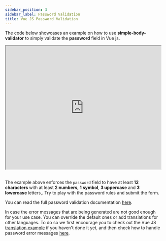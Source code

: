 ```yaml
---
sidebar_position: 3
sidebar_label: Password Validation
title: Vue JS Password Validation
---
```


The code below showcases an example on how to use **simple-body-validator** to simply validate the **password** field in Vue js.


<iframe width="100%" height="400px" src="https://stackblitz.com/edit/vue-kgatu3?embed=1&file=src/app.vue"> </iframe> <br /> <br />

The example above enforces the <code>password</code> field to have at least **12 characters** with at least **2 numbers**, 
**1 symbol**, **3 uppercase** and **3 lowercase** letters,. Try to play with the password rules and submit the form. 

You can read the full password validation documentation [here](/validating-passwords).

In case the error messages that are being generated are not good enough for your use case. You can override 
the default ones or add translations for other languages. To do so we first encourage you to check out the 
Vue JS [translation example](/vue/translation) if you haven't done it yet, and then check how to handle password 
error messages [here](/validating-passwords#handling-password-error-messages).


